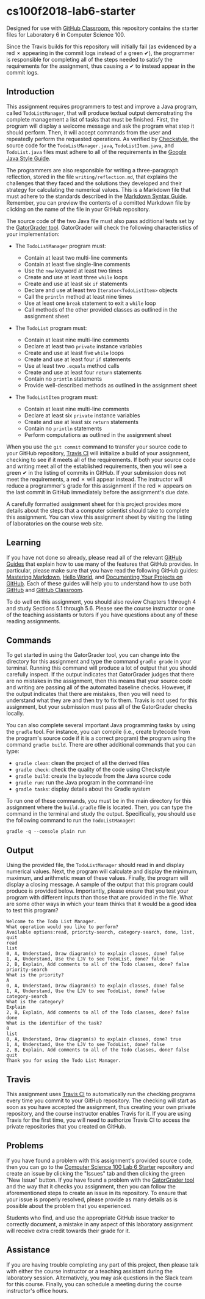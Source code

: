 
# cs100f2018-lab6-starter

Designed for use with [GitHub Classroom](https://classroom.github.com/), this
repository contains the starter files for Laboratory 6 in Computer Science 100.

Since the Travis builds for this repository will initially fail (as evidenced by
a red &#x2717; appearing in the commit logs instead of a green &#x2714;), the
programmer is responsible for completing all of the steps needed to satisfy the
requirements for the assignment, thus causing a &#x2714; to instead appear in
the commit logs.


## Introduction

This assignment requires programmers to test and improve a Java program, called
`TodoListManager`, that will produce textual output demonstrating the complete
management a list of tasks that must be finished. First, the program will
display a welcome message and ask the program what step it should perform. Then,
it will accept commands from the user and repeatedly perform the requested
operations. As verified by
[Checkstyle](https://github.com/checkstyle/checkstyle), the source code for the
`TodoListManager.java`, `TodoListItem.java`, and `TodoList.java` files must
adhere to all of the requirements in the [Google Java Style
Guide](https://google.github.io/styleguide/javaguide.html).

The programmers are also responsible for writing a three-paragraph reflection,
stored in the file `writing/reflection.md`, that explains the challenges that
they faced and the solutions they developed and their strategy for calculating
the numerical values. This is a Markdown file that must adhere to the standards
described in the [Markdown Syntax
Guide](https://guides.github.com/features/mastering-markdown/). Remember, you
can preview the contents of a comitted Markdown file by clicking on the name of
the file in your GitHub repository.

The source code of the two Java file must also pass additional tests set by the
[GatorGrader tool](https://github.com/GatorEducator/gatorgrader). GatorGrader will
check the following characteristics of your implementation:

* The `TodoListManager` program must:
  * Contain at least two multi-line comments
  * Contain at least five single-line comments
  * Use the `new` keyword at least two times
  * Create and use at least three `while` loops
  * Create and use at least six `if` statements
  * Declare and use at least two `Iterator<TodoListItem>` objects
  * Call the `println` method at least nine times
  * Use at least one `break` statement to exit a `while` loop
  * Call methods of the other provided classes as outlined in the assignment sheet

* The `TodoList` program must:
  * Contain at least nine multi-line comments
  * Declare at least two `private` instance variables
  * Create and use at least five `while` loops
  * Create and use at least four `if` statements
  * Use at least two `.equals` method calls
  * Create and use at least four `return` statements
  * Contain no `println` statements
  * Provide well-described methods as outlined in the assignment sheet

* The `TodoListItem` program must:
  * Contain at least nine multi-line comments
  * Declare at least six `private` instance variables
  * Create and use at least six `return` statements
  * Contain no `println` statements
  * Perform computations as outlined in the assignment sheet

When you use the `git commit` command to transfer your source code to your
GitHub repository, [Travis CI](https://travis-ci.com/) will initialize a build
of your assignment, checking to see if it meets all of the requirements. If both
your source code and writing meet all of the established requirements, then you
will see a green &#x2714; in the listing of commits in GitHub. If your
submission does not meet the requirements, a red &#x2717; will appear instead.
The instructor will reduce a programmer's grade for this assignment if the red
&#x2717; appears on the last commit in GitHub immediately before the
assignment's due date.

A carefully formatted assignment sheet for this project provides more details
about the steps that a computer scientist should take to complete this
assignment. You can view this assignment sheet by visiting the listing of
laboratories on the course web site.

## Learning

If you have not done so already, please read all of the relevant [GitHub
Guides](https://guides.github.com/) that explain how to use many of the features
that GitHub provides. In particular, please make sure that you have read the
following GitHub guides: [Mastering
Markdown](https://guides.github.com/features/mastering-markdown/), [Hello
World](https://guides.github.com/activities/hello-world/), and [Documenting Your
Projects on GitHub](https://guides.github.com/features/wikis/). Each of these
guides will help you to understand how to use both [GitHub](http://github.com) and
[GitHub Classroom](https://classroom.github.com/).

To do well on this assignment, you should also review Chapters 1 through 4 and
study Sections 5.1 through 5.6. Please see the course instructor or one of the
teaching assistants or tutors if you have questions about any of these reading
assignments.

## Commands

To get started in using the GatorGrader tool, you can change into the directory
for this assignment and type the command `gradle grade` in your terminal.
Running this command will produce a lot of output that you should carefully
inspect. If the output indicates that GatorGrader judges that there are no
mistakes in the assignment, then this means that your source code and writing
are passing all of the automated baseline checks. However, if the output
indicates that there are mistakes, then you will need to understand what they
are and then try to fix them. Travis is not used for this assignment, but
your submission must pass all of the GatorGrader checks locally.

You can also complete several important Java programming tasks by using the
`gradle` tool. For instance, you can compile (i.e., create bytecode from the
program's source code if it is a correct program) the program using the command
`gradle build`. There are other additional commands that you can type:

- `gradle clean`: clean the project of all the derived files
- `gradle check`: check the quality of the code using Checkstyle
- `gradle build`: create the bytecode from the Java source code
- `gradle run`: run the Java program in the command-line
- `gradle tasks`: display details about the Gradle system

To run one of these commands, you must be in the main  directory
for this assignment where the `build.gradle` file is located. Then, you can type
the command in the terminal and study the output. Specifically, you should use the
following command to run the `TodoListManager`:

```
gradle -q --console plain run
```

## Output

Using the provided file, the `TodoListManager` should read in and display
numerical values. Next, the program will calculate and display the minimum,
maximum, and arithmetic mean of these values. Finally, the program will display
a closing message. A sample of the output that this program could produce is
provided below. Importantly, please ensure that you test your program with
different inputs than those that are provided in the file. What are some other
ways in which your team thinks that it would be a good idea to test this
program?

```
Welcome to the Todo List Manager.
What operation would you like to perform?
Available options:read, priority-search, category-search, done, list, quit
read
list
0, A, Understand, Draw diagram(s) to explain classes, done? false
1, A, Understand, Use the LJV to see TodoList, done? false
2, B, Explain, Add comments to all of the Todo classes, done? false
priority-search
What is the priority?
A
0, A, Understand, Draw diagram(s) to explain classes, done? false
1, A, Understand, Use the LJV to see TodoList, done? false
category-search
What is the category?
Explain
2, B, Explain, Add comments to all of the Todo classes, done? false
done
What is the identifier of the task?
0
list
0, A, Understand, Draw diagram(s) to explain classes, done? true
1, A, Understand, Use the LJV to see TodoList, done? false
2, B, Explain, Add comments to all of the Todo classes, done? false
quit
Thank you for using the Todo List Manager.
```

## Travis

This assignment uses [Travis CI](https://travis-ci.com/) to automatically run
the checking programs every time you commit to your GitHub repository. The
checking will start as soon as you have accepted the assignment, thus creating
your own private repository, and the course instructor enables Travis for it. If
you are using Travis for the first time, you will need to authorize Travis CI to
access the private repositories that you created on GitHub.

## Problems

If you have found a problem with this assignment's provided source code, then
you can go to the [Computer Science 100 Lab 6
Starter](https://github.com/Allegheny-Computer-Science-100-S2019/cs100s2019-lab06-starter)
repository and create an issue by clicking the "Issues" tab and then clicking
the green "New Issue" button. If you have found a problem with the
[GatorGrader tool](https://github.com/GatorEducator/gatorgrader) and the way that it checks you
assignment, then you can follow the aforementioned steps to create an issue in
its repository. To ensure that your issue is properly resolved, please provide
as many details as is possible about the problem that you experienced.

Students who find, and use the appropriate GitHub issue tracker to correctly
document, a mistake in any aspect of this laboratory assignment will receive
 extra credit towards their grade for it.

## Assistance

If you are having trouble completing any part of this project, then please talk
with either the course instructor or a teaching assistant during the laboratory
session. Alternatively, you may ask questions in the Slack team for this
course. Finally, you can schedule a meeting during the course instructor's
office hours.
